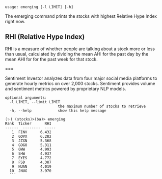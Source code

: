 ```
usage: emerging [-l LIMIT] [-h]
```

The emerging command prints the stocks with highest Relative Hype Index right now.

RHI (Relative Hype Index)
---
RHI is a measure of whether people are talking about a stock more or less than
usual, calculated by dividing the mean AHI for the past day by the mean AHI for
for the past week for that stock.

===

Sentiment Investor analyzes data from four major social media platforms to
generate hourly metrics on over 2,000 stocks. Sentiment provides volume and
sentiment metrics powered by proprietary NLP models.

```
optional arguments:
  -l LIMIT, --limit LIMIT
                        the maximum number of stocks to retrieve
  -h, --help            show this help message
  ```

  ```
  (✨) (stocks)>(ba)> emerging
  Rank  Ticker      RHI
------  --------  -----
     1  FINV      6.432
     2  GOVX      6.282
     3  JZXN      5.368
     4  GOGO      5.311
     5  GWW       4.993
     6  SHW       4.937
     7  EYES      4.772
     8  FSD       4.387
     9  NUAN      4.019
    10  JNUG      3.970
    ```
